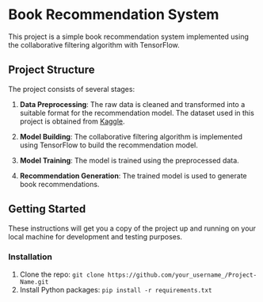 # Book Recommendation System

This project is a simple book recommendation system implemented using the collaborative filtering algorithm with TensorFlow.

## Project Structure

The project consists of several stages:

1. **Data Preprocessing**: The raw data is cleaned and transformed into a suitable format for the recommendation model. The dataset used in this project is obtained from [Kaggle](https://www.kaggle.com/datasets/arashnic/book-recommendation-dataset).

2. **Model Building**: The collaborative filtering algorithm is implemented using TensorFlow to build the recommendation model.

3. **Model Training**: The model is trained using the preprocessed data.

4. **Recommendation Generation**: The trained model is used to generate book recommendations.

## Getting Started

These instructions will get you a copy of the project up and running on your local machine for development and testing purposes.

### Installation

1. Clone the repo: `git clone https://github.com/your_username_/Project-Name.git`
2. Install Python packages: `pip install -r requirements.txt`
